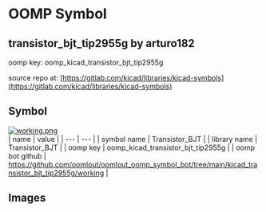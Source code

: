 # OOMP Symbol  
## transistor_bjt_tip2955g  by arturo182  
  
oomp key: oomp_kicad_transistor_bjt_tip2955g  
  
source repo at: [https://gitlab.com/kicad/libraries/kicad-symbols](https://gitlab.com/kicad/libraries/kicad-symbols)  
## Symbol  
  
[![working.png](working_600.png)](working.png)  
| name | value | 
| --- | --- | 
| symbol name | Transistor_BJT | 
| library name | Transistor_BJT | 
| oomp key | oomp_kicad_transistor_bjt_tip2955g | 
| oomp bot github | https://github.com/oomlout/oomlout_oomp_symbol_bot/tree/main/kicad_transistor_bjt_tip2955g/working | 
## Images  
